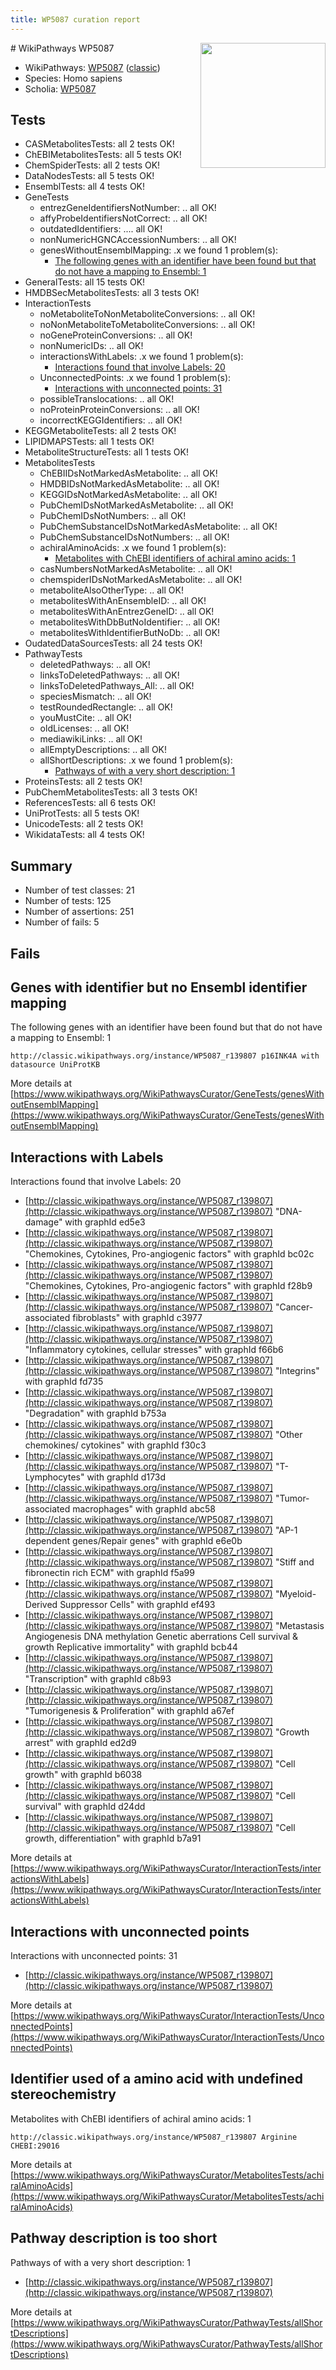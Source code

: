 ```yaml
---
title: WP5087 curation report
---
```


<img style="float: right; width: 200px" src="https://upload.wikimedia.org/wikipedia/commons/thumb/8/83/Wplogo_with_text_500.png/640px-Wplogo_with_text_500.png" />
# WikiPathways WP5087

* WikiPathways: [WP5087](https://wikipathways.org/pathways/WP5087) ([classic](https://classic.wikipathways.org/instance/WP5087))
* Species: Homo sapiens
* Scholia: [WP5087](https://scholia.toolforge.org/wikipathways/WP5087)
## Tests
* CASMetabolitesTests: all 2 tests OK!
* ChEBIMetabolitesTests: all 5 tests OK!
* ChemSpiderTests: all 2 tests OK!
* DataNodesTests: all 5 tests OK!
* EnsemblTests: all 4 tests OK!
* GeneTests
    * entrezGeneIdentifiersNotNumber: .. all OK!
    * affyProbeIdentifiersNotCorrect: .. all OK!
    * outdatedIdentifiers: .... all OK!
    * nonNumericHGNCAccessionNumbers: .. all OK!
    * genesWithoutEnsemblMapping: .x we found 1 problem(s):
        * [The following genes with an identifier have been found but that do not have a mapping to Ensembl: 1](#40286d83)
* GeneralTests: all 15 tests OK!
* HMDBSecMetabolitesTests: all 3 tests OK!
* InteractionTests
    * noMetaboliteToNonMetaboliteConversions: .. all OK!
    * noNonMetaboliteToMetaboliteConversions: .. all OK!
    * noGeneProteinConversions: .. all OK!
    * nonNumericIDs: .. all OK!
    * interactionsWithLabels: .x we found 1 problem(s):
        * [Interactions found that involve Labels: 20](#fe97a8d7)
    * UnconnectedPoints: .x we found 1 problem(s):
        * [Interactions with unconnected points: 31](#7f1d40b6)
    * possibleTranslocations: .. all OK!
    * noProteinProteinConversions: .. all OK!
    * incorrectKEGGIdentifiers: .. all OK!
* KEGGMetaboliteTests: all 2 tests OK!
* LIPIDMAPSTests: all 1 tests OK!
* MetaboliteStructureTests: all 1 tests OK!
* MetabolitesTests
    * ChEBIIDsNotMarkedAsMetabolite: .. all OK!
    * HMDBIDsNotMarkedAsMetabolite: .. all OK!
    * KEGGIDsNotMarkedAsMetabolite: .. all OK!
    * PubChemIDsNotMarkedAsMetabolite: .. all OK!
    * PubChemIDsNotNumbers: .. all OK!
    * PubChemSubstanceIDsNotMarkedAsMetabolite: .. all OK!
    * PubChemSubstanceIDsNotNumbers: .. all OK!
    * achiralAminoAcids: .x we found 1 problem(s):
        * [Metabolites with ChEBI identifiers of achiral amino acids: 1](#9c17608e)
    * casNumbersNotMarkedAsMetabolite: .. all OK!
    * chemspiderIDsNotMarkedAsMetabolite: .. all OK!
    * metaboliteAlsoOtherType: .. all OK!
    * metabolitesWithAnEnsembleID: .. all OK!
    * metabolitesWithAnEntrezGeneID: .. all OK!
    * metabolitesWithDbButNoIdentifier: .. all OK!
    * metabolitesWithIdentifierButNoDb: .. all OK!
* OudatedDataSourcesTests: all 24 tests OK!
* PathwayTests
    * deletedPathways: .. all OK!
    * linksToDeletedPathways: .. all OK!
    * linksToDeletedPathways_All: .. all OK!
    * speciesMismatch: .. all OK!
    * testRoundedRectangle: .. all OK!
    * youMustCite: .. all OK!
    * oldLicenses: .. all OK!
    * mediawikiLinks: .. all OK!
    * allEmptyDescriptions: .. all OK!
    * allShortDescriptions: .x we found 1 problem(s):
        * [Pathways of with a very short description: 1](#9b455f1f)
* ProteinsTests: all 2 tests OK!
* PubChemMetabolitesTests: all 3 tests OK!
* ReferencesTests: all 6 tests OK!
* UniProtTests: all 5 tests OK!
* UnicodeTests: all 2 tests OK!
* WikidataTests: all 4 tests OK!


## Summary

* Number of test classes: 21
* Number of tests: 125
* Number of assertions: 251
* Number of fails: 5

## Fails

<a name="40286d83" />

## Genes with identifier but no Ensembl identifier mapping

The following genes with an identifier have been found but that do not have a mapping to Ensembl: 1
```
http://classic.wikipathways.org/instance/WP5087_r139807 p16INK4A with datasource UniProtKB
```

More details at [https://www.wikipathways.org/WikiPathwaysCurator/GeneTests/genesWithoutEnsemblMapping](https://www.wikipathways.org/WikiPathwaysCurator/GeneTests/genesWithoutEnsemblMapping)

<a name="fe97a8d7" />

## Interactions with Labels

Interactions found that involve Labels: 20

* [http://classic.wikipathways.org/instance/WP5087_r139807](http://classic.wikipathways.org/instance/WP5087_r139807) "DNA-damage" with graphId ed5e3
* [http://classic.wikipathways.org/instance/WP5087_r139807](http://classic.wikipathways.org/instance/WP5087_r139807) "Chemokines, Cytokines,
Pro-angiogenic factors" with graphId bc02c
* [http://classic.wikipathways.org/instance/WP5087_r139807](http://classic.wikipathways.org/instance/WP5087_r139807) "Chemokines, Cytokines,
Pro-angiogenic factors" with graphId f28b9
* [http://classic.wikipathways.org/instance/WP5087_r139807](http://classic.wikipathways.org/instance/WP5087_r139807) "Cancer-associated fibroblasts" with graphId c3977
* [http://classic.wikipathways.org/instance/WP5087_r139807](http://classic.wikipathways.org/instance/WP5087_r139807) "Inflammatory cytokines,
cellular stresses" with graphId f66b6
* [http://classic.wikipathways.org/instance/WP5087_r139807](http://classic.wikipathways.org/instance/WP5087_r139807) "Integrins" with graphId fd735
* [http://classic.wikipathways.org/instance/WP5087_r139807](http://classic.wikipathways.org/instance/WP5087_r139807) "Degradation" with graphId b753a
* [http://classic.wikipathways.org/instance/WP5087_r139807](http://classic.wikipathways.org/instance/WP5087_r139807) "Other chemokines/
cytokines" with graphId f30c3
* [http://classic.wikipathways.org/instance/WP5087_r139807](http://classic.wikipathways.org/instance/WP5087_r139807) "T-Lymphocytes" with graphId d173d
* [http://classic.wikipathways.org/instance/WP5087_r139807](http://classic.wikipathways.org/instance/WP5087_r139807) "Tumor-associated macrophages" with graphId abc58
* [http://classic.wikipathways.org/instance/WP5087_r139807](http://classic.wikipathways.org/instance/WP5087_r139807) "AP-1 dependent 
genes/Repair genes" with graphId e6e0b
* [http://classic.wikipathways.org/instance/WP5087_r139807](http://classic.wikipathways.org/instance/WP5087_r139807) "Stiff and 
fibronectin rich ECM" with graphId f5a99
* [http://classic.wikipathways.org/instance/WP5087_r139807](http://classic.wikipathways.org/instance/WP5087_r139807) "Myeloid-Derived Suppressor Cells" with graphId ef493
* [http://classic.wikipathways.org/instance/WP5087_r139807](http://classic.wikipathways.org/instance/WP5087_r139807) "Metastasis
Angiogenesis
DNA methylation
Genetic aberrations
Cell survival & growth
Replicative immortality" with graphId bcb44
* [http://classic.wikipathways.org/instance/WP5087_r139807](http://classic.wikipathways.org/instance/WP5087_r139807) "Transcription" with graphId c8b93
* [http://classic.wikipathways.org/instance/WP5087_r139807](http://classic.wikipathways.org/instance/WP5087_r139807) "Tumorigenesis & Proliferation" with graphId a67ef
* [http://classic.wikipathways.org/instance/WP5087_r139807](http://classic.wikipathways.org/instance/WP5087_r139807) "Growth arrest" with graphId ed2d9
* [http://classic.wikipathways.org/instance/WP5087_r139807](http://classic.wikipathways.org/instance/WP5087_r139807) "Cell growth" with graphId b6038
* [http://classic.wikipathways.org/instance/WP5087_r139807](http://classic.wikipathways.org/instance/WP5087_r139807) "Cell survival" with graphId d24dd
* [http://classic.wikipathways.org/instance/WP5087_r139807](http://classic.wikipathways.org/instance/WP5087_r139807) "Cell growth,
differentiation" with graphId b7a91


More details at [https://www.wikipathways.org/WikiPathwaysCurator/InteractionTests/interactionsWithLabels](https://www.wikipathways.org/WikiPathwaysCurator/InteractionTests/interactionsWithLabels)

<a name="7f1d40b6" />

## Interactions with unconnected points

Interactions with unconnected points: 31

* [http://classic.wikipathways.org/instance/WP5087_r139807](http://classic.wikipathways.org/instance/WP5087_r139807)


More details at [https://www.wikipathways.org/WikiPathwaysCurator/InteractionTests/UnconnectedPoints](https://www.wikipathways.org/WikiPathwaysCurator/InteractionTests/UnconnectedPoints)

<a name="9c17608e" />

## Identifier used of a amino acid with undefined stereochemistry

Metabolites with ChEBI identifiers of achiral amino acids: 1
```
http://classic.wikipathways.org/instance/WP5087_r139807 Arginine CHEBI:29016
```

More details at [https://www.wikipathways.org/WikiPathwaysCurator/MetabolitesTests/achiralAminoAcids](https://www.wikipathways.org/WikiPathwaysCurator/MetabolitesTests/achiralAminoAcids)

<a name="9b455f1f" />

## Pathway description is too short

Pathways of with a very short description: 1

* [http://classic.wikipathways.org/instance/WP5087_r139807](http://classic.wikipathways.org/instance/WP5087_r139807)

More details at [https://www.wikipathways.org/WikiPathwaysCurator/PathwayTests/allShortDescriptions](https://www.wikipathways.org/WikiPathwaysCurator/PathwayTests/allShortDescriptions)

